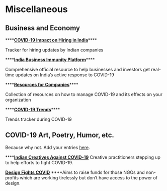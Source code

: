 # Miscellaneous

## **Business and Economy**

\*\*\*\*[**COVID-19 Impact on Hiring in India**](https://www.skillr.ai/c19hiring)\*\*\*\*

Tracker for hiring updates by Indian companies

\*\*\*\*[**India Business Immunity Platform**](https://www.investindia.gov.in/bip)\*\*\*\*

Comprehensive official resource to help businesses and investors get real-time updates on India’s active response to COVID-19

\*\*\*\*[**Resources for Companies**](https://blog.darwinbox.com/tag/covid-19)\*\*\*\*

Collection of resources on how to manage COVID-19 and its effects on your organization

\*\*\*\*[**COVID-19 Trends**](https://meetglimpse.com/covid19/)\*\*\*\*

Trends tracker during COVID-19

## **COVID-19 Art, Poetry, Humor, etc.**

Because why not. Add your entries [here](https://docs.google.com/document/d/1sRPEr6ke-Tl3sqZ2Ps-iybrjAVAphzOV_qPPOnIsojI/edit).

\*\*\*\*[**Indian Creatives Against COVID-19**](https://thehardcopy.co/indian-creatives-against-covid/) Creative practitioners stepping up to help efforts to fight COVID-19.

[**Design Fights COVID**](https://designfightscovid.com/) ****Aims to raise funds for those NGOs and non-profits which are working tirelessly but don’t have access to the power of design.


